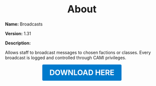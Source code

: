 <h1 style="text-align:center; font-size:2rem; font-weight:bold;">About</h1>

**Name:**
Broadcasts

**Version:**
1.31

**Description:**

Allows staff to broadcast messages to chosen factions or classes. Every broadcast is logged and controlled through CAMI privileges.




<p align="center"><a href="https://github.com/LiliaFramework/Modules/raw/refs/heads/gh-pages/broadcasts.zip" style="display:inline-block;padding:12px 24px;font-size:1.5rem;font-weight:bold;text-decoration:none;color:#fff;background-color:var(--md-primary-fg-color,#007acc);border-radius:4px;">DOWNLOAD HERE</a></p>